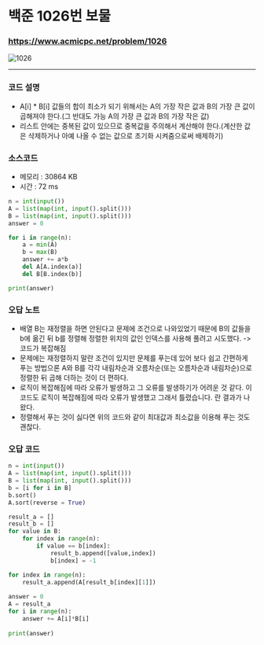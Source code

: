 백준 1026번 보물
=================================

### <https://www.acmicpc.net/problem/1026>
![1026](https://user-images.githubusercontent.com/83554018/148937496-a9b00aad-dca0-4e74-b27c-0e8104374a4d.png)

<hr>

### 코드 설명
+ A[i] * B[i] 값들의 합이 최소가 되기 위해서는 A의 가장 작은 값과 B의 가장 큰 값이 곱해져야 한다.(그 반대도 가능 A의 가장 큰 값과 B의 가장 작은 값) 
+ 리스트 안에는 중복된 값이 있으므로 중복값을 주의해서 계산해야 한다.(계산한 값은 삭제하거나 아예 나올 수 없는 값으로 초기화 시켜줌으로써 배제하기)

### 소스코드
+ 메모리 : 30864 KB
+ 시간 : 72 ms
```python
n = int(input())
A = list(map(int, input().split()))
B = list(map(int, input().split()))
answer = 0

for i in range(n):
    a = min(A)
    b = max(B)
    answer += a*b
    del A[A.index(a)]
    del B[B.index(b)]

print(answer)
```

### 오답 노트
+ 배열 B는 재정렬을 하면 안된다고 문제에 조건으로 나와있었기 때문에 B의 값들을 b에 옮긴 뒤 b를 정렬해 정렬한 위치의 값인 인덱스를 사용해 풀려고 시도했다. -> 코드가 복잡해짐
+ 문제에는 재정렬하지 말란 조건이 있지만 문제를 푸는데 있어 보다 쉽고 간편하게 푸는 방법으론 A와 B를 각각 내림차순과 오름차순(또는 오름차순과 내림차순)으로 정렬한 뒤 곱해 더하는 것이 더 편하다.
+ 로직이 복잡해짐에 따라 오류가 발생하고 그 오류를 발생하기가 어려운 것 같다. 이 코드도 로직이 복잡해짐에 따라 오류가 발생했고 그래서 틀렸습니다. 란 결과가 나왔다.
+ 정렬해서 푸는 것이 싫다면 위의 코드와 같이 최대값과 최소값을 이용해 푸는 것도 괜찮다.  


### 오답 코드
```python
n = int(input())
A = list(map(int, input().split()))
B = list(map(int, input().split()))
b = [i for i in B]
b.sort()
A.sort(reverse = True)

result_a = []
result_b = []
for value in B:
    for index in range(n):
        if value == b[index]:
            result_b.append([value,index])
            b[index] = -1

for index in range(n):
    result_a.append(A[result_b[index][1]])
    
answer = 0
A = result_a
for i in range(n):
    answer += A[i]*B[i]
    
print(answer)
```
